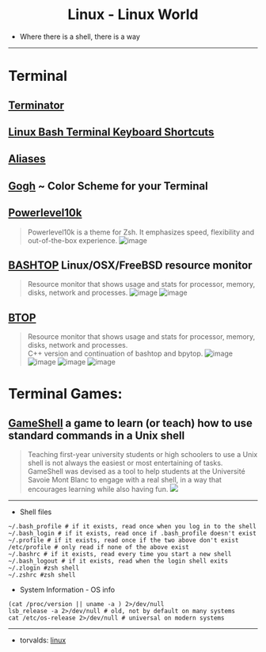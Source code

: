 <div align="center">

  <h1>Linux - Linux World</h1>

</div>

- Where there is a shell, there is a way

---

# Terminal
## [Terminator](Terminator.md)
## [Linux Bash Terminal Keyboard Shortcuts](https://github.com/Anlominus/Linux/blob/main/Terminal/Shortcuts.md)
## [Aliases](https://github.com/Anlominus/Linux/blob/main/Terminal/Aliases.md)
## [Gogh](https://github.com/Gogh-Co/Gogh) ~ Color Scheme for your Terminal
## [Powerlevel10k](https://github.com/romkatv/powerlevel10k)
  > Powerlevel10k is a theme for Zsh. It emphasizes speed, flexibility and out-of-the-box experience.
  > ![image](https://user-images.githubusercontent.com/51442719/174651686-c7c34d98-f3bf-4f63-988f-f0aa6a0320d7.png)
## [BASHTOP](https://github.com/aristocratos/bashtop) Linux/OSX/FreeBSD resource monitor
  > Resource monitor that shows usage and stats for processor, memory, disks, network and processes.
  > ![image](https://user-images.githubusercontent.com/51442719/174652127-7bad5d89-16d8-4e1f-9df6-94c9e7635237.png)
  > ![image](https://user-images.githubusercontent.com/51442719/174652071-793764fd-455e-4ef6-b6a8-578b943652ab.png)
## [BTOP](https://github.com/aristocratos/btop)
  > Resource monitor that shows usage and stats for processor, memory, disks, network and processes. <br>
  > C++ version and continuation of bashtop and bpytop.
  > ![image](https://user-images.githubusercontent.com/51442719/174652386-910dbc56-1368-44c6-9940-3916d69db100.png)
  > ![image](https://user-images.githubusercontent.com/51442719/174652459-b337ce79-72ea-47d1-ba49-e3c9b093fba5.png)
  > ![image](https://user-images.githubusercontent.com/51442719/174652475-3475aa3b-2d02-4aaf-b126-bc228b48d53f.png)
  > ![image](https://user-images.githubusercontent.com/51442719/174652486-6c26e7d1-897a-49ac-b4b3-63525fde4d0e.png)

# Terminal Games:
## [GameShell](https://github.com/phyver/GameShell) a game to learn (or teach) how to use standard commands in a Unix shell
  > Teaching first-year university students or high schoolers to use a Unix shell is not always the easiest or most entertaining of tasks. <br>
  > GameShell was devised as a tool to help students at the Université Savoie Mont Blanc to engage with a real shell, in a way that encourages learning while also having fun.
  > ![](https://github.com/phyver/GameShell/raw/master/Images/gameshell_first_mission_small.gif)






 





---

- Shell files
```shell
~/.bash_profile # if it exists, read once when you log in to the shell
~/.bash_login # if it exists, read once if .bash_profile doesn't exist
~/.profile # if it exists, read once if the two above don't exist
/etc/profile # only read if none of the above exist
~/.bashrc # if it exists, read every time you start a new shell
~/.bash_logout # if it exists, read when the login shell exits
~/.zlogin #zsh shell
~/.zshrc #zsh shell
```


- System Information - OS info
```shell
(cat /proc/version || uname -a ) 2>/dev/null
lsb_release -a 2>/dev/null # old, not by default on many systems
cat /etc/os-release 2>/dev/null # universal on modern systems
```

---

- torvalds: [linux](https://github.com/torvalds/linux)

